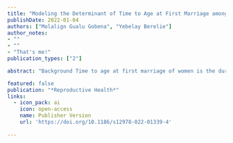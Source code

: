 ```yaml
---
title: "Modeling the Determinant of Time to Age at First Marriage among Women in Ethiopia using Cox models with mixed effects"
publishDate: 2022-01-04
authors: ["Molalign Gualu Gobena", "Yebelay Berelie"]
author_notes:
- ""
- ""
- "That's me!"
publication_types: ["2"]

abstract: "Background Time to age at first marriage of women is the duration of time until the age at which they started living with their first partner. Time to age at first marriage is widely considered a proxy indicator for the age at which women begin to be exposed to the risks inherent in sexual activity. The purpose is to model the determinant of time to age at first marriage among women in Ethiopia using Cox models with mixed effects. Methods The 2016 Ethiopian Demography and Health survey sample was selected using a two-stage cluster design. The data set in this study were obtained from the Demography and Health survey conducted in Ethiopia in 2016. In this study, we used Cox models with mixed effects. Results Of all 15,683 women aged 15-49 years, 11,405 (72.72%) were married with the median and mean age at first marriage 17 years and 18 years, respectively. Cox frailty survival model showed that residence, educational level, occupation, work status of women& head education level of households were the most significant factors whereas religion, access to media and wealth index of a household of women were not significant factors at 5% level of significance. The significant clustering effect showed that heterogeneity among the regions on age at first marriage was present. Conclusions The present study determined the duration of time until the age at first marriage and indicated relevant solutions for marriage-related problems of women aged 15-49 years in Ethiopia. Women residing in rural area of Ethiopia and had lower education level were married earlier. Therefore, programs to reduce the high rate of early marriage in Ethiopia should give attention to women education and women residing in rural area."

featured: false
publication: "*Reproductive Health*"
links:
  - icon_pack: ai
    icon: open-access
    name: Publisher Version
    url: 'https://doi.org/10.1186/s12978-022-01339-4'
    
---
```


